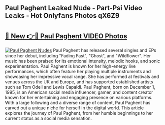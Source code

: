 ## Paul Paghent Le𝚊ked N𝚞de - Part-Psi Video Le𝚊ks - Hot Onlyf𝚊ns Photos qX6Z9

# <h2><a href="http://ab92463.deff.icu/?id=Paul+Paghent">🔗 New 👉🔴 Paul Paghent VIDEO Photos</a></h2>

[![Paul Paghent N𝚞des](https://i.imgur.com/rIISA9y.gif)](http://ab92463.deff.icu/?id=Paul+Paghent)
Paul Paghent has released several singles and EPs since her debut, including "Fading Fast", "Ghost", and "Wildflower". Her music has been praised for its emotional intensity, melodic hooks, and sonic experimentation. Paul Paghent is known for her high-energy live performances, which often feature her playing multiple instruments and showcasing her impressive vocal range. She has performed at festivals and venues across the UK and Europe, and has supported established artists such as Tom Odell and Lewis Capaldi. Paul Paghent, born on December 1, 1995, is an American social media influencer, gamer, and content creator known for her entertaining and engaging presence on various platforms. With a large following and a diverse range of content, Paul Paghent has carved out a unique niche for herself in the digital world. This article explores the journey of Paul Paghent, from her humble beginnings to her current status as a social media sensation.
